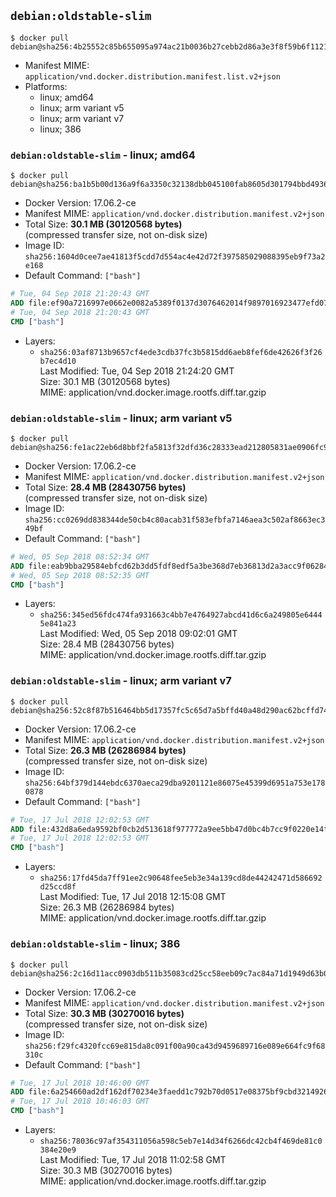 ## `debian:oldstable-slim`

```console
$ docker pull debian@sha256:4b25552c85b655095a974ac21b0036b27cebb2d86a3e3f8f59b6f11219ecebd4
```

-	Manifest MIME: `application/vnd.docker.distribution.manifest.list.v2+json`
-	Platforms:
	-	linux; amd64
	-	linux; arm variant v5
	-	linux; arm variant v7
	-	linux; 386

### `debian:oldstable-slim` - linux; amd64

```console
$ docker pull debian@sha256:ba1b5b00d136a9f6a3350c32138dbb045100fab8605d301794bbd4936c3a99a2
```

-	Docker Version: 17.06.2-ce
-	Manifest MIME: `application/vnd.docker.distribution.manifest.v2+json`
-	Total Size: **30.1 MB (30120568 bytes)**  
	(compressed transfer size, not on-disk size)
-	Image ID: `sha256:1604d0cee7ae41813f5cdd7d554ac4e42d72f397585029088395eb9f73a2e168`
-	Default Command: `["bash"]`

```dockerfile
# Tue, 04 Sep 2018 21:20:43 GMT
ADD file:ef90a7216997e0662e0082a5389f0137d3076462014f9897016923477efd0783 in / 
# Tue, 04 Sep 2018 21:20:43 GMT
CMD ["bash"]
```

-	Layers:
	-	`sha256:03af8713b9657cf4ede3cdb37fc3b5815dd6aeb8fef6de42626f3f26b7ec4d10`  
		Last Modified: Tue, 04 Sep 2018 21:24:20 GMT  
		Size: 30.1 MB (30120568 bytes)  
		MIME: application/vnd.docker.image.rootfs.diff.tar.gzip

### `debian:oldstable-slim` - linux; arm variant v5

```console
$ docker pull debian@sha256:fe1ac22eb6d8bbf2fa5813f32dfd36c28333ead212805831ae0906fc935f4174
```

-	Docker Version: 17.06.2-ce
-	Manifest MIME: `application/vnd.docker.distribution.manifest.v2+json`
-	Total Size: **28.4 MB (28430756 bytes)**  
	(compressed transfer size, not on-disk size)
-	Image ID: `sha256:cc0269dd838344de50cb4c80acab31f583efbfa7146aea3c502af8663ec349bf`
-	Default Command: `["bash"]`

```dockerfile
# Wed, 05 Sep 2018 08:52:34 GMT
ADD file:eab9bba29584ebfcd62b3dd5fdf8edf5a3be368d7eb36813d2a3acc9f06284e1 in / 
# Wed, 05 Sep 2018 08:52:35 GMT
CMD ["bash"]
```

-	Layers:
	-	`sha256:345ed56fdc474fa931663c4bb7e4764927abcd41d6c6a249805e64445e841a23`  
		Last Modified: Wed, 05 Sep 2018 09:02:01 GMT  
		Size: 28.4 MB (28430756 bytes)  
		MIME: application/vnd.docker.image.rootfs.diff.tar.gzip

### `debian:oldstable-slim` - linux; arm variant v7

```console
$ docker pull debian@sha256:52c8f87b516464bb5d17357fc5c65d7a5bffd40a48d290ac62bcffd749a0ebfb
```

-	Docker Version: 17.06.2-ce
-	Manifest MIME: `application/vnd.docker.distribution.manifest.v2+json`
-	Total Size: **26.3 MB (26286984 bytes)**  
	(compressed transfer size, not on-disk size)
-	Image ID: `sha256:64bf379d144ebdc6370aeca29dba9201121e86075e45399d6951a753e1780878`
-	Default Command: `["bash"]`

```dockerfile
# Tue, 17 Jul 2018 12:02:53 GMT
ADD file:432d8a6eda9592bf0cb2d513618f977772a9ee5bb47d0bc4b7cc9f0220e14fdb in / 
# Tue, 17 Jul 2018 12:02:53 GMT
CMD ["bash"]
```

-	Layers:
	-	`sha256:17fd45da7ff91ee2c90648fee5eb3e34a139cd8de44242471d586692d25ccd8f`  
		Last Modified: Tue, 17 Jul 2018 12:15:08 GMT  
		Size: 26.3 MB (26286984 bytes)  
		MIME: application/vnd.docker.image.rootfs.diff.tar.gzip

### `debian:oldstable-slim` - linux; 386

```console
$ docker pull debian@sha256:2c16d11acc0903db511b35083cd25cc58eeb09c7ac84a71d1949d63b0bf32d0e
```

-	Docker Version: 17.06.2-ce
-	Manifest MIME: `application/vnd.docker.distribution.manifest.v2+json`
-	Total Size: **30.3 MB (30270016 bytes)**  
	(compressed transfer size, not on-disk size)
-	Image ID: `sha256:f29fc4320fcc69e815da8c091f00a90ca43d9459689716e089e664fc9f68310c`
-	Default Command: `["bash"]`

```dockerfile
# Tue, 17 Jul 2018 10:46:00 GMT
ADD file:6a254660ad2df162df70234e3faedd1c792b70d0517e08375bf9cbd3214926cc in / 
# Tue, 17 Jul 2018 10:46:03 GMT
CMD ["bash"]
```

-	Layers:
	-	`sha256:78036c97af354311056a598c5eb7e14d34f6266dc42cb4f469de81c0384e20e9`  
		Last Modified: Tue, 17 Jul 2018 11:02:58 GMT  
		Size: 30.3 MB (30270016 bytes)  
		MIME: application/vnd.docker.image.rootfs.diff.tar.gzip

